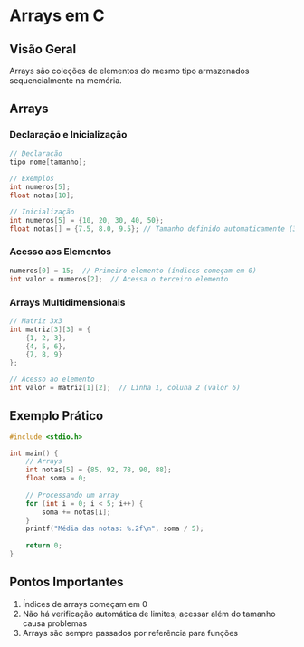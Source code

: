 # Arrays em C

## Visão Geral
Arrays são coleções de elementos do mesmo tipo armazenados sequencialmente na memória.

## Arrays

### Declaração e Inicialização
```c
// Declaração
tipo nome[tamanho];
  
// Exemplos
int numeros[5];
float notas[10];

// Inicialização
int numeros[5] = {10, 20, 30, 40, 50};
float notas[] = {7.5, 8.0, 9.5}; // Tamanho definido automaticamente (3)
```

### Acesso aos Elementos
```c
numeros[0] = 15;  // Primeiro elemento (índices começam em 0)
int valor = numeros[2];  // Acessa o terceiro elemento
```

### Arrays Multidimensionais
```c
// Matriz 3x3
int matriz[3][3] = {
    {1, 2, 3},
    {4, 5, 6},
    {7, 8, 9}
};

// Acesso ao elemento
int valor = matriz[1][2];  // Linha 1, coluna 2 (valor 6)
```

## Exemplo Prático
```c
#include <stdio.h>

int main() {
    // Arrays
    int notas[5] = {85, 92, 78, 90, 88};
    float soma = 0;
    
    // Processando um array
    for (int i = 0; i < 5; i++) {
        soma += notas[i];
    }
    printf("Média das notas: %.2f\n", soma / 5);
    
    return 0;
}
```

## Pontos Importantes
1. Índices de arrays começam em 0
2. Não há verificação automática de limites; acessar além do tamanho causa problemas
3. Arrays são sempre passados por referência para funções

